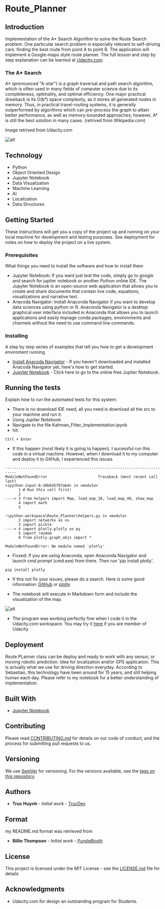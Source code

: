 # Route_Planner

## Introduction
Implementation of the A* Search Algorithm to solve the Route Search problem. One particular search problem is especially relevant to self-driving cars: finding the best route from point A to point B. The application will implement a Google-maps style route planner. The full lesson and step by step explanation can be learned at [Udacity.com](https://classroom.udacity.com/nanodegrees/nd113/dashboard/overview).

### The A* Search
A* (pronounced "A-star") is a graph traversal and path search algorithm, which is often used in many fields of computer science due to its completeness, optimality, and optimal efficiency. One major practical drawback is its O(bᵈ) space complexity, as it stores all generated nodes in memory. Thus, in practical travel-routing systems, it is generally outperformed by algorithms which can pre-process the graph to attain better performance, as well as memory-bounded approaches; however, A* is still the best solution in many cases. (retrived from Wikipedia.com)

Image retrived from Udacity.com

![alt](https://github.com/jackyhuynh/Route-Planner/blob/main/src/picture/map.PNG)

## Technology
- Python 
- Object Oriented Design
- Jupyter Notebook
- Data Visualization
- Machine Learning
- AI
- Localization
- Data Structures

## Getting Started
These instructions will get you a copy of the project up and running on your local machine for development and testing purposes. See deployment for notes on how to deploy the project on a live system.

### Prerequisites
What things you need to install the software and how to install them
- Jupyter Notebook: If you want just test the code, simply go to google and search for jupiter notebook or another Python online IDE. The Jupyter Notebook is an open-source web application that allows you to create and share documents that contain live code, equations, visualizations and narrative text. 
- Anacoda Navigator: Install Anaconda Navigator if you want to develop data sciences using python or R. Anaconda Navigator is a desktop graphical user interface included in Anaconda that allows you to launch applications and easily manage conda packages, environments and channels without the need to use command line commands. 

### Installing

A step by step series of examples that tell you how to get a development enviroment running

* [Install Anacoda Navigator](https://docs.anaconda.com/anaconda/navigator/install/#:~:text=Installing%20Navigator%20Navigator%20is%20automatically%20installed%20when%20you,install%20anaconda-navigator.%20To%20start%20Navigator,%20see%20Getting%20Started.) - If you haven't downloaded and installed Anacoda Navigator yet, here's how to get started.
* [Jupyter Notebook](https://jupyter.org/try) - Click here to go to the online free Jupiter Notebook.


## Running the tests

Explain how to run the automated tests for this system:
- There is no download IDE need, all you need is download all the src to your machine and run it.
- Using Jupiter Notebook
- Navigate to the file Kahman_Filter_Implementation.ipynb
- hit:

```
Ctrl + Enter
```
- If this happen (most likely it is going to happen). I sucessful run this code in a virtual machine. However, when I download it to my computer and deploy it to GitHub, I experienced this issues.
```
---------------------------------------------------------------------------
ModuleNotFoundError                       Traceback (most recent call last)
<ipython-input-8-10b645f07abd> in <module>
      1 # Run this cell first!
      2 
----> 3 from helpers import Map, load_map_10, load_map_40, show_map
      4 import math
      5 

~\python-workspace\Route_Planner\helpers.py in <module>
      2 import networkx as nx
      3 import pickle
----> 4 import plotly.plotly as py
      5 import random
      6 from plotly.graph_objs import *

ModuleNotFoundError: No module named 'plotly'
```
- Fixxed: If you are using Anaconda, open Anaconda Navigator and launch cmd prompt (cmd.exe) from there. Then run 'pip install plotly'.
```
pip install plotly
```
- If this not fix your issues, please do a search. Here is some good information: [GitHub](https://github.com/plotly/plotly.py/issues/1660) or [plotly](https://plotly.com/python/troubleshooting/)

- The notebook will execute in Markdown form and include the visualization of the map.

![alt](https://github.com/jackyhuynh/Route-Planner/blob/main/src/picture/map.PNG)

- The program was working perfectly fine when I code it in the Udacity.com workspace. You may try it [here](https://classroom.udacity.com/nanodegrees/nd113/parts/ff875ac7-e7c7-40ec-8a79-8fce37d93bb2/modules/e3ba7f5e-56e5-4a40-9b21-0f7a130d3074/lessons/b1e11f40-418c-4292-af6f-56ac2603e868/concepts/498d1011-019d-4768-bd46-f476b68c2c4b) if you are member of Udacity. 

## Deployment

Route PLanner class can be deploy and ready to work with any sensor, or moving robotic prediction. Idea for localization and/or GPS application. This is actually what we use for driving direction everyday. According to Sebastian, this technology have been around for 15 years, and still helping human each day.
Please refer to my notebook for a better understanding of implementation.

## Built With

* [Jupyter Notebook](https://jupyter.org/try) 

## Contributing

Please read [CONTRIBUTING.md](https://gist.github.com/PurpleBooth/b24679402957c63ec426) for details on our code of conduct, and the process for submitting pull requests to us.

## Versioning

We use [SemVer](http://semver.org/) for versioning. For the versions available, see the [tags on this repository](https://github.com/your/project/tags). 

## Authors

* **Truc Huynh** - *Initial work* - [TrucDev](https://github.com/jackyhuynh)

## Format
my README.md format was retrieved from
* **Billie Thompson** - *Initial work* - [PurpleBooth](https://github.com/PurpleBooth)

## License

This project is licensed under the MIT License - see the [LICENSE.md](LICENSE.md) file for details

## Acknowledgments

* Udacity.com for design an outstanding program for Students.


